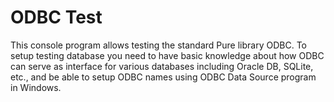 ﻿# ODBC Test

This console program allows testing the standard Pure library ODBC. To setup testing database you need to have basic knowledge about how ODBC can serve as interface for various databases including Oracle DB, SQLite, etc., and be able to setup ODBC names using ODBC Data Source program in Windows.